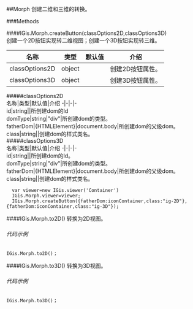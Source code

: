 ##Morph
创建二维和三维的转换。 
  

 
###Methods   
  
####IGis.Morph.createButton(classOptions2D,classOptions3D)  
创建一个2D按钮实现转二维视图；创建一个3D按钮实现转三维。  
  
名称|类型|默认值|介绍  
-|-|-|-  
<a herf="#classOptions2D">classOptions2D</a>|object||创建2D按钮属性。  
<a herf="#classOptions3D">classOptions3D</a>|object||创建3D按钮属性。      

#####<a name="classOptions2D">classOptions2D</a>  
名称|类型|默认值|介绍
-|-|-|-  
id|string||所创建dom的Id  
domType|string|"div"|所创建dom的类型。  
fatherDom|{HTMLElement}|document.body|所创建dom的父级dom。  
class|string||创建dom的样式类名。  
#####<a name="classOptions3D">classOptions3D</a>  
名称|类型|默认值|介绍
-|-|-|-  
id|string||所创建dom的Id。  
domType|string|"div"|所创建dom的类型。  
fatherDom|{HTMLElement}|document.body|所创建dom的父级dom。  
class|string||创建dom的样式类名。   
  
      var viewer=new IGis.viewer('Container')  
      IGis.Morph.viewer=viewer;
      IGis.Morph.createButton({fatherDom:iconContainer,class:"ig-2D"},{fatherDom:iconContainer,class:"ig-3D"}); 
####IGis.Morph.to2D()
转换为2D视图。    
###### 代码示例
    IGis.Morph.to2D()；
####IGis.Morph.to3D()
转换为3D视图。  
###### 代码示例
    IGis.Morph.to3D()；